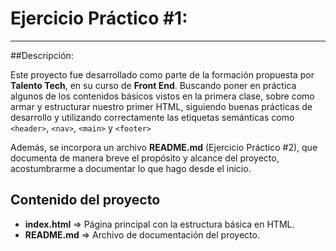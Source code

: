 # Ejercicio Práctico #1:

---

##Descripción:

Este proyecto fue desarrollado como parte de la formación propuesta por **Talento Tech**, en su curso de **Front End**. 
Buscando poner en práctica algunos de los contenidos básicos vistos en la primera clase, sobre como armar y estructurar nuestro primer HTML, siguiendo buenas prácticas de desarrollo y utilizando correctamente las etiquetas semánticas como `<header>`, `<nav>`, `<main>` y `<footer>`

Además, se incorpora un archivo **README.md** (Ejercicio Práctico #2), que documenta de manera breve el propósito y alcance del proyecto, acostumbrarme a documentar lo que hago desde el inicio.

## Contenido del proyecto
- **index.html** => Página principal con la estructura básica en HTML.  
- **README.md** => Archivo de documentación del proyecto.  